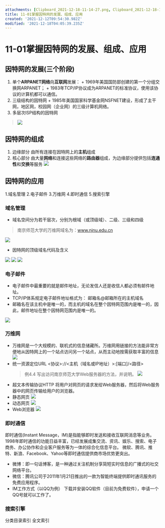 ```yaml
---
attachments: [Clipboard_2021-12-18-11-14-27.png, Clipboard_2021-12-18-11-15-39.png, Clipboard_2021-12-18-11-24-36.png, Clipboard_2021-12-18-11-25-58.png, Clipboard_2021-12-18-11-28-44.png, Clipboard_2021-12-18-11-28-51.png, Clipboard_2021-12-18-11-41-34.png, Clipboard_2021-12-18-11-47-33.png, Clipboard_2021-12-18-11-50-00.png, Clipboard_2021-12-18-11-50-54.png, Clipboard_2021-12-18-11-51-30.png, Clipboard_2021-12-18-11-53-17.png, Clipboard_2021-12-18-11-58-17.png, Clipboard_2021-12-18-11-58-54.png, Clipboard_2021-12-18-11-59-15.png, Clipboard_2021-12-18-11-59-45.png, Clipboard_2021-12-18-12-01-59.png]
title: 11-01掌握因特网的发展、组成、应用
created: '2021-12-12T09:54:30.982Z'
modified: '2021-12-18T04:05:39.235Z'
---
```


# 11-01掌握因特网的发展、组成、应用
## 因特网的发展(三个阶段)
  1. 单个**ARPANET网络**向**互联网**发展：
    + 1969年美国国防部创建的第一个分组交换网ARPANET；
    + 1983年TCP/IP协议成为ARPANET的标准协议，使用该协议的计算机都可以通信。
  2. 三级结构的因特网
    + 1985年美国国家科学基金网NSFNET建设，形成了主干网，地区网，校园网（企业网）的三级计算机网络。
  3. 多层次ISP结构的因特网
  >![](../attachments/Clipboard_2021-12-18-11-14-27.png)
  
  ## 因特网的组成
  1. 边缘部分 由所有连接在因特网上的**主机**组成
  1. 核心部分 由大量**网络**和连接这些网络的**路由器**组成，为边缘部分提供包括**连通性**和**交换**等服务
![](../attachments/Clipboard_2021-12-18-11-15-39.png)

## 因特网的应用
1.域名管理
2.电子邮件
3.万维网
4.即时通信
5.搜索引擎
### 域名管理
* 域名空间分为若干层次，分别为根域（或顶级域）、二级、三级和四级
>南京师范大学的万维网域名为：www.njnu.edu.cn

![](../attachments/Clipboard_2021-12-18-11-25-58.png)


* 因特网的顶级域名代码及含义

![](../attachments/Clipboard_2021-12-18-11-28-44.png)  ![](../attachments/Clipboard_2021-12-18-11-28-51.png)
![](../attachments/Clipboard_2021-12-18-11-41-34.png)

### 电子邮件
* 电子邮件中最重要的就是邮件地址，无论发信人还是收信人都必须有邮件地址。
* TCP/IP体系规定电子邮件地址格式为： 邮箱名@邮箱所在的主机域名
* 邮箱名在该主机中是唯一的，而主机的域名在整个因特网范围内是唯一的，因此，邮件地址在整个因特网范围内是唯一的。

![](../attachments/Clipboard_2021-12-18-11-47-33.png)
### 万维网
* 万维网是一个大规模的、联机式的信息储藏所。万维网用链接的方法能非常方便地从因特网上的一个站点访问另一个站点，从而主动地按需获取丰富的信息![](../attachments/Clipboard_2021-12-18-11-50-00.png)
* 统一资源定位URL
  <协议>://<主机（域名或IP地址）>:[端口]/<路径>
    >例4.4 写出访问南京师范大学Web服务器的方法，并说明。
    ![](../attachments/Clipboard_2021-12-18-11-53-17.png)
* 超文本传输协议HTTP
    将用户对网页的请求发给Web服务器，然后将Web服务器中的网页传输给用户的浏览器。
* 静态网页
    ![](../attachments/Clipboard_2021-12-18-11-58-17.png)
* 动态网页
    ![](../attachments/Clipboard_2021-12-18-11-59-15.png)
* Web浏览器
    ![](../attachments/Clipboard_2021-12-18-11-59-45.png)
### 即时通信
 即时通信(Instant Message，IM)是指能够即时发送和接收互联网消息等业务。
 1998年即时通信的功能日益丰富，已经发展成集交流、资讯、娱乐、搜索、电子商务、办公协作和企业客户服务等为一体的综合化信息平台。
 微软、腾讯、推特、新浪、Facebook、Yahoo等即时通信提供商市场优势更突出。
* 微博：即一句话博客，是一种通过关注机制分享简短实时信息的广播式的社交网络平台。
* 微信：腾讯公司于2011年1月21日推出的一款为智能终端提供即时通讯服务的免费应用程序。
* IM工作方式（以QQ为例）	
    下载并安装QQ软件（目前为免费软件），申请一个QQ号就可以工作了。
  
### 搜索引擎
分类目录索引
全文索引







